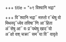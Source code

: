 +++
title = "०९ विश्वानि भद्रा"

+++
वि᳓श्वानि भद्रा᳓ मरुतो र᳓थेषु वो  
मिथस्पृ᳓ध्येव तविषा᳓णि आ᳓हिता  
अं᳓सेषु आ᳓ वः प्र᳓पथेषु खाद᳓यो  
अ᳓क्षो वश् चक्रा᳓ सम᳓या वि᳓ वावृते